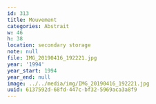 ```yaml
---
id: 313
title: Mouvement
categories: Abstrait
w: 46
h: 38
location: secondary storage
note: null
file: IMG_20190416_192221.jpg
year: '1994'
year_start: 1994
year_end: null
image: ../../media/img/IMG_20190416_192221.jpg
uuid: 6137592d-68fd-447c-bf32-5969aca3a8f9
---
```


